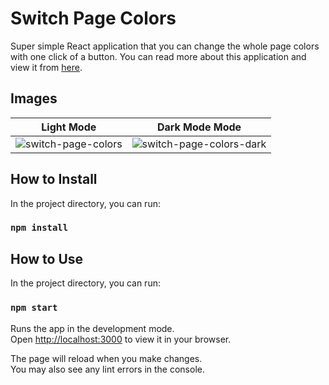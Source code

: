# Switch Page Colors

Super simple React application that you can change the whole page colors with one click of a button. You can read more about this application and view it from [here](/switch-page-colors).

## Images

Light Mode           |  Dark Mode Mode
:-------------------------:|:-------------------------:
![switch-page-colors](https://user-images.githubusercontent.com/22518317/169323240-bc41691b-1f17-438b-955e-9c4468cb716d.png)  |  ![switch-page-colors-dark](https://user-images.githubusercontent.com/22518317/169323243-ec4cda52-ab62-4374-8a2b-7e53577a3956.png)

## How to Install

In the project directory, you can run:

### `npm install`

## How to Use

In the project directory, you can run:

### `npm start`

Runs the app in the development mode.\
Open [http://localhost:3000](http://localhost:3000) to view it in your browser.

The page will reload when you make changes.\
You may also see any lint errors in the console.
